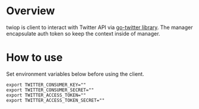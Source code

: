 # Overview
twiop is client to interact with Twitter API via [go-twitter library](https://github.com/dghubble/go-twitter).
The manager encapsulate auth token so keep the context inside of manager. 

# How to use
Set environment variables below before using the client.
```
export TWITTER_CONSUMER_KEY=""
export TWITTER_CONSUMER_SECRET=""
export TWITTER_ACCESS_TOKEN=""
export TWITTER_ACCESS_TOKEN_SECRET="" 
```
